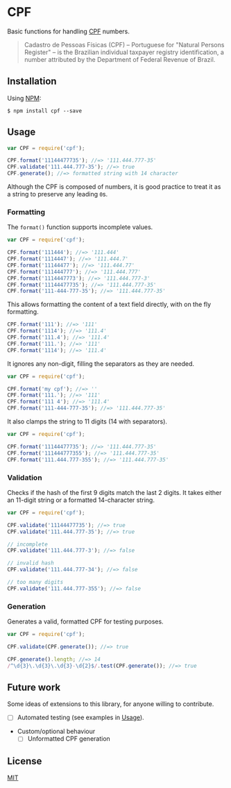 # CPF

Basic functions for handling [CPF](https://en.wikipedia.org/wiki/Cadastro_de_Pessoas_F%C3%ADsicas) numbers.

> Cadastro de Pessoas Físicas (CPF) – Portuguese for "Natural Persons Register" – is the Brazilian individual taxpayer registry identification, a number attributed by the Department of Federal Revenue of Brazil.



## Installation

Using [NPM](http://npmjs.com/):

```
$ npm install cpf --save
```

## Usage

```js
var CPF = require('cpf');

CPF.format('11144477735'); //=> '111.444.777-35'
CPF.validate('111.444.777-35'); //=> true
CPF.generate(); //=> formatted string with 14 character
```
Although the CPF is composed of numbers, it is good practice to treat it as a string to preserve any leading `0`s.

### Formatting

The `format()` function supports incomplete values.

```js
var CPF = require('cpf');

CPF.format('111444'); //=> '111.444'
CPF.format('1114447'); //=> '111.444.7'
CPF.format('11144477'); //=> '111.444.77'
CPF.format('111444777'); //=> '111.444.777'
CPF.format('1114447773'); //=> '111.444.777-3'
CPF.format('11144477735'); //=> '111.444.777-35'
CPF.format('111-444-777-35'); //=> '111.444.777-35'
```

This allows formatting the content of a text field directly, with on the fly formatting.

```js
CPF.format('111'); //=> '111'
CPF.format('1114'); //=> '111.4'
CPF.format('111.4'); //=> '111.4'
CPF.format('111.'); //=> '111'
CPF.format('1114'); //=> '111.4'
```

It ignores any non-digit, filling the separators as they are needed.

```js
var CPF = require('cpf');

CPF.format('my cpf'); //=> ''
CPF.format('111.'); //=> '111'
CPF.format('111 4'); //=> '111.4'
CPF.format('111-444-777-35'); //=> '111.444.777-35'
```

It also clamps the string to 11 digits (14 with separators).

```js
var CPF = require('cpf');

CPF.format('11144477735'); //=> '111.444.777-35'
CPF.format('111444777355'); //=> '111.444.777-35'
CPF.format('111.444.777-355'); //=> '111.444.777-35'
```

### Validation

Checks if the hash of the first 9 digits match the last 2 digits. It takes either an 11-digit string or a formatted 14-character string.

```js
var CPF = require('cpf');

CPF.validate('11144477735'); //=> true
CPF.validate('111.444.777-35'); //=> true

// incomplete
CPF.validate('111.444.777-3'); //=> false

// invalid hash
CPF.validate('111.444.777-34'); //=> false

// too many digits
CPF.validate('111.444.777-355'); //=> false
```

### Generation

Generates a valid, formatted CPF for testing purposes.

```js
var CPF = require('cpf');

CPF.validate(CPF.generate()); //=> true

CPF.generate().length; //=> 14
/^\d{3}\.\d{3}\.\d{3}-\d{2}$/.test(CPF.generate()); //=> true
```

## Future work

Some ideas of extensions to this library, for anyone willing to contribute.

- [ ] Automated testing (see examples in [Usage](#usage)).
- Custom/optional behaviour
  - [ ] Unformatted CPF generation

## License

[MIT](https://raw.githubusercontent.com/theuves/cpf/master/License)
